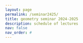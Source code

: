 ```yaml
---
layout: page
permalink: /seminar2425/
title: geometry seminar 2024-2025
description: schedule of lectures
nav: false
nav_order: #
---
```


<div class="embeddable_schedule" shortname="vcugeomandtop" & begin=Aug+25,+2024 & end=Dec+18,+2024></div>
<script src="https://researchseminars.org/embed_seminars.js" onload="seminarEmbedder.initialize({'addCSS': true});"></script>
